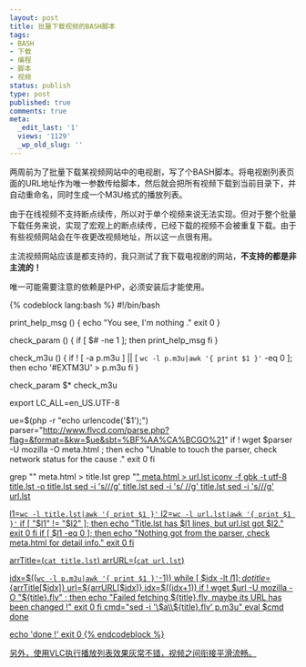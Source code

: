 ```yaml
---
layout: post
title: 批量下载视频的BASH脚本
tags:
- BASH
- 下载
- 编程
- 脚本
- 视频
status: publish
type: post
published: true
comments: true
meta:
  _edit_last: '1'
  views: '1129'
  _wp_old_slug: ''
---
```

两周前为了批量下载某视频网站中的电视剧，写了个BASH脚本。将电视剧列表页面的URL地址作为唯一参数传给脚本，然后就会把所有视频下载到当前目录下，并自动重命名，同时生成一个M3U格式的播放列表。

由于在线视频不支持断点续传，所以对于单个视频来说无法实现。但对于整个批量下载任务来说，实现了宏观上的断点续传，已经下载的视频不会被重复下载。由于有些视频网站会在午夜更改视频地址，所以这一点很有用。

主流视频网站应该是都支持的，我只测试了我下载电视剧的网站，<strong>不支持的都是非主流的！</strong>

唯一可能需要注意的依赖是PHP，必须安装后才能使用。

{% codeblock lang:bash %}
#!/bin/bash

print_help_msg () {
    echo "You see, I'm nothing ."
    exit 0
}

check_param () {
    if [ $# -ne 1 ]; then
        print_help_msg
    fi
}

check_m3u () {
    if ! [ -a p.m3u ] || [ `wc -l p.m3u|awk '{ print $1 }'` -eq 0 ]; then
        echo '#EXTM3U' > p.m3u
    fi
}

check_param $*
check_m3u

export LC_ALL=en_US.UTF-8

ue=$(php -r "echo urlencode('$1');")
parser="http://www.flvcd.com/parse.php?flag=&format=&kw=$ue&sbt=%BF%AA%CA%BCGO%21"
if ! wget $parser -U mozilla -O meta.html ; then
    echo "Unable to touch the parser, check network status for the cause ."
    exit 0
fi

grep "<N>" meta.html > title.lst
grep "<U>" meta.html > url.lst
iconv -f gbk -t utf-8 title.lst -o title.lst
sed -i 's/<N>//g' title.lst
sed -i 's/ //g' title.lst
sed -i 's/<U>//g' url.lst

l1=`wc -l title.lst|awk '{ print $1 }'`
l2=`wc -l url.lst|awk '{ print $1 }'`
if [ "$l1" != "$l2" ]; then
    echo "Title.lst has $l1 lines, but url.lst got $l2."
    exit 0
fi
if [ $l1 -eq 0 ]; then
    echo "Nothing got from the parser, check meta.html for detail info."
    exit 0
fi

arrTitle=(`cat title.lst`)
arrURL=(`cat url.lst`)

idx=$((`wc -l p.m3u|awk '{ print $1 }'`-1))
while [ $idx -lt $l1 ]; do
    title=${arrTitle[$idx]}
    url=${arrURL[$idx]}
    idx=$((idx+1))
    if ! wget $url -U mozilla -O "${title}.flv" ; then
        echo "Failed fetching ${title}.flv, maybe its URL has been changed !"
        exit 0
    fi
    cmd="sed -i '\$a\\${title}.flv' p.m3u"
    eval $cmd
done

echo 'done !'
exit 0
{% endcodeblock %}

另外，使用VLC执行播放列表效果灰常不错，视频之间衔接平滑流畅。
